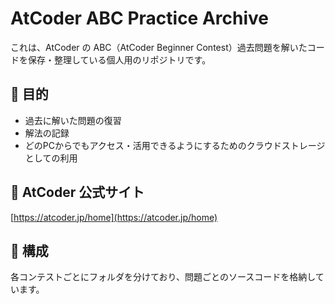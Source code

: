 # AtCoder ABC Practice Archive

これは、AtCoder の ABC（AtCoder Beginner Contest）過去問題を解いたコードを保存・整理している個人用のリポジトリです。

## 🎯 目的

- 過去に解いた問題の復習
- 解法の記録
- どのPCからでもアクセス・活用できるようにするためのクラウドストレージとしての利用

## 🔗 AtCoder 公式サイト

[https://atcoder.jp/home](https://atcoder.jp/home)

## 📁 構成

各コンテストごとにフォルダを分けており、問題ごとのソースコードを格納しています。
